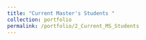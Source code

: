```yaml
---
title: "Current Master's Students "
collection: portfolio
permalink: /portfolio/2_Current_MS_Students
---
```


<br/>




